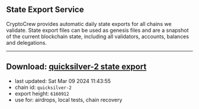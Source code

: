 ## State Export Service
CryptoCrew provides automatic daily state exports for all chains we validate. State export files can be used as genesis files and are a snapshot of the current blockchain state, including all validators, accounts, balances and delegations.

---
**Download: [quicksilver-2 state export](https://dl-eu2.ccvalidators.com/SERVICE/quicksilver/quicksilver-2_export_6160912.json)**
---

- last updated: Sat Mar 09 2024 11:43:55
- chain id: `quicksilver-2`
- export height: `6160912`
- use for: airdrops, local tests, chain recovery
